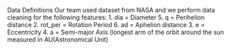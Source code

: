 Data Definitions
        Our team used dataset from NASA and we perform data cleaning for the following features:
          1. dia = Diameter                     5. q = Perihelion distance
          2. rot_per  = Rotation Period         6. ad = Aphelion distance
          3. e = Eccentricity
          4. a = Semi-major Axis (longest arm of the orbit around the sun measured in AU(Astronomical Unit)
